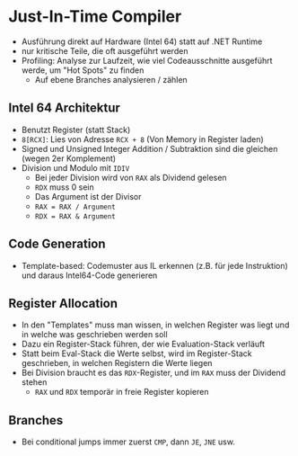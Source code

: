 # Just-In-Time Compiler

- Ausführung direkt auf Hardware (Intel 64) statt auf .NET Runtime
- nur kritische Teile, die oft ausgeführt werden
- Profiling: Analyse zur Laufzeit, wie viel Codeausschnitte ausgeführt werde, um "Hot Spots" zu finden
    - Auf ebene Branches analysieren / zählen

## Intel 64 Architektur
- Benutzt Register (statt Stack)
- `8[RCX]`: Lies von Adresse `RCX + 8` (Von Memory in Register laden)
- Signed und Unsigned Integer Addition / Subtraktion sind die gleichen (wegen 2er Komplement)
- Division und Modulo mit `IDIV`
    - Bei jeder Division wird von `RAX` als Dividend gelesen
    - `RDX` muss 0 sein
    - Das Argument ist der Divisor
    - `RAX = RAX / Argument`
    - `RDX = RAX & Argument`

## Code Generation
- Template-based: Codemuster aus IL erkennen (z.B. für jede Instruktion) und daraus Intel64-Code generieren

## Register Allocation
- In den "Templates" muss man wissen, in welchen Register was liegt und in welche was geschrieben werden soll
- Dazu ein Register-Stack führen, der wie Evaluation-Stack verläuft
- Statt beim Eval-Stack die Werte selbst, wird im Register-Stack geschrieben, in welchen Registern die Werte liegen
- Bei Division braucht es das `RDX`-Register, und im `RAX` muss der Dividend stehen
    - `RAX` und `RDX` temporär in freie Register kopieren

## Branches
- Bei conditional jumps immer zuerst `CMP`, dann `JE`, `JNE` usw.